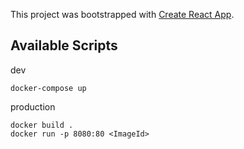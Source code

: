 This project was bootstrapped with [Create React App](https://github.com/facebook/create-react-app).

## Available Scripts

dev

```
docker-compose up
```

production

```
docker build .
docker run -p 8080:80 <ImageId>
```
